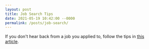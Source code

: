 ```yaml
---
layout: post
title: Job Search Tips
date: 2021-05-19 10:42:00 --0000
permalink: /posts/job-search/
---
```


If you don't hear back from a job you applied to, follow the tips in [this article](https://www.cnbc.com/2021/05/18/sample-follow-up-email-after-job-interview-and-what-to-do-if-you-still-dont-hear-back.html).
